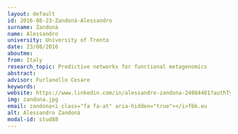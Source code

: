 ```yaml
---
layout: default 
id: 2016-08-23-Zandonà-Alessandro
surname: Zandonà
name: Alessandro
university: University of Trento
date: 23/08/2016
aboutme: 
from: Italy
research_topic: Predictive networks for functional metagenomics
abstract: 
advisor: Furlanello Cesare
keywords: 
website: https://www.linkedin.com/in/alessandro-zandona-24884481?authType=NAME_SEARCH&authToken=Gkiz
img: zandona.jpg
email: zandona<i class="fa fa-at" aria-hidden="true"></i>fbk.eu
alt: Alessandro Zandonà
modal-id: stud88
---
```

